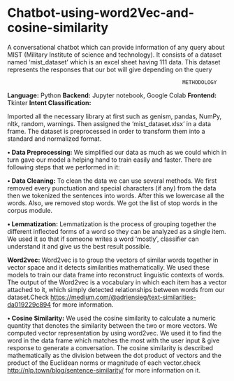 # Chatbot-using-word2Vec-and-cosine-similarity
A conversational chatbot which can provide information of any query about MIST (Military Institute of science and technology). It consists of a dataset named ‘mist_dataset’ which is an excel sheet having 111 data. This dataset represents the responses that our bot will give depending on the query

                                                            METHODOLOGY
                                        
**Language:** Python
**Backend:** Jupyter notebook, Google Colab
**Frontend:** Tkinter
**Intent Classification:**


Imported all the necessary library at first such as genism, pandas, NumPy, nltk,
random, warnings. Then assigned the ‘mist_dataset.xlsx’ in a data frame. The dataset is
preprocessed in order to transform them into a standard and
normalized format.

**• Data Preprocessing:** We simplified our data as much as we could which in turn gave
our model a helping hand to train easily and faster. There are following steps that
we performed in it:


**• Data Cleaning:** To clean the data we can use several methods. We first
removed every punctuation and special characters (if any) from the data
then we tokenized the sentences into words. After this we lowercase all the
words. Also, we removed stop words. We got the list of stop words in the
corpus module.


**• Lemmatization:** Lemmatization is the process of grouping together the
different inflected forms of a word so they can be analyzed as a single item.
We used it so that if someone writes a word ‘mostly’, classifier can
understand it and give us the best result possible.


**Word2vec:** Word2vec is to group the vectors of similar words together in vector space and it
detects similarities mathematically. We used these models to train our data frame
into reconstruct linguistic contexts of words. The output of the Word2vec is a
vocabulary in which each item has a vector attached to it, which simply detected
relationships between words from our dataset.Check https://medium.com/@adriensieg/text-similarities-da019229c894 for more information.


**• Cosine Similarity:**
We used the cosine similarity to calculate a numeric quantity that denotes the
similarity between the two or more vectors. We computed vector representation
by using word2vec. We used it to find the word in the data frame which matches
the most with the user input & give response to generate a conversation.
The cosine similarity is described mathematically as the division between the dot
product of vectors and the product of the Euclidean norms or magnitude of each
vector.check http://nlp.town/blog/sentence-similarity/ for more information on it.


                                                            
                                                            

